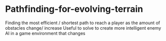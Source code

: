 # Pathfinding-for-evolving-terrain
Finding the most efficient / shortest path to reach a player as the amount of obstacles change/ increase
Useful to solve to create more intelligent enemy AI in a game environment that changes

